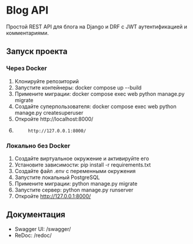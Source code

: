 # Blog API

Простой REST API для блога на Django и DRF с JWT аутентификацией и комментариями.

## Запуск проекта

### Через Docker

1. Клонируйте репозиторий
2. Запустите контейнеры: docker compose up --build
3. Примените миграции: docker compose exec web python manage.py migrate
4. Создайте суперпользователя: docker compose exec web python manage.py createsuperuser
5. Откройте http://localhost:8000/
6.          http://127.0.0.1:8000/


### Локально без Docker

1. Создайте виртуальное окружение и активируйте его
2. Установите зависимости: pip install -r requirements.txt
3. Создайте файл .env с переменными окружения
4. Запустите локальный PostgreSQL
5. Примените миграции: python manage.py migrate
6. Запустите сервер: python manage.py runserver
7. Откройте http://127.0.0.1:8000/

## Документация

- Swagger UI: /swagger/
- ReDoc: /redoc/

